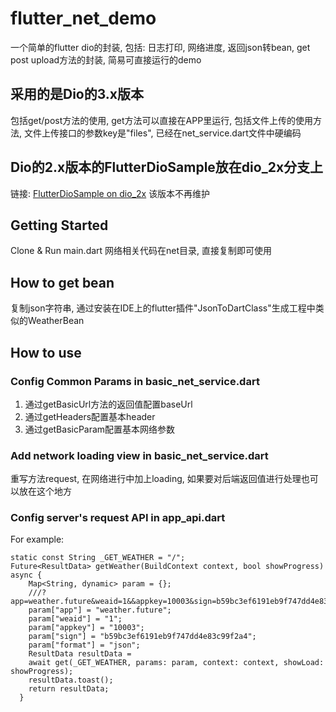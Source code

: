# flutter_net_demo 

一个简单的flutter dio的封装, 包括: 日志打印, 网络进度, 返回json转bean, get post upload方法的封装, 简易可直接运行的demo

## 采用的是Dio的3.x版本

包括get/post方法的使用, get方法可以直接在APP里运行, 
包括文件上传的使用方法, 文件上传接口的参数key是"files", 已经在net_service.dart文件中硬编码

## Dio的2.x版本的FlutterDioSample放在dio_2x分支上
链接:
[FlutterDioSample on dio_2x](https://github.com/HOLDfoot/FlutterDioSample/tree/dio_2x)
该版本不再维护


## Getting Started

Clone & Run main.dart
网络相关代码在net目录, 直接复制即可使用

## How to get bean

复制json字符串, 通过安装在IDE上的flutter插件"JsonToDartClass"生成工程中类似的WeatherBean

## How to use
### Config Common Params in basic_net_service.dart
 1. 通过getBasicUrl方法的返回值配置baseUrl
 2. 通过getHeaders配置基本header
 3. 通过getBasicParam配置基本网络参数

### Add network loading view in basic_net_service.dart
重写方法request, 在网络进行中加上loading, 如果要对后端返回值进行处理也可以放在这个地方

### Config server's request API in app_api.dart
For example:

```
static const String _GET_WEATHER = "/";
Future<ResultData> getWeather(BuildContext context, bool showProgress) async {
    Map<String, dynamic> param = {};
    ///?app=weather.future&weaid=1&&appkey=10003&sign=b59bc3ef6191eb9f747dd4e83c99f2a4&format=json
    param["app"] = "weather.future";
    param["weaid"] = "1";
    param["appkey"] = "10003";
    param["sign"] = "b59bc3ef6191eb9f747dd4e83c99f2a4";
    param["format"] = "json";
    ResultData resultData =
    await get(_GET_WEATHER, params: param, context: context, showLoad: showProgress);
    resultData.toast();
    return resultData;
  }
```

